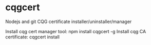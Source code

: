 # cqgcert
Nodejs and git CQG certificate installer/uninstaller/manager

Install cqg cert manager tool: npm install cqgcert -g
Install cqg CA certificate: cqgcert install

